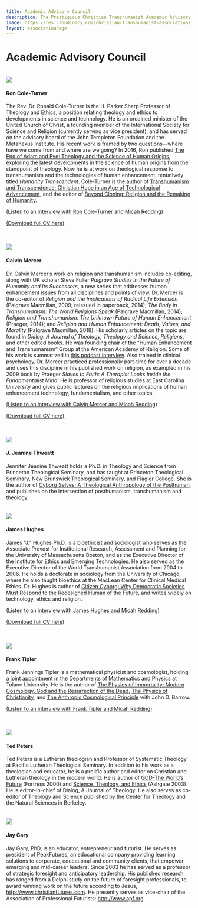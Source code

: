 ```yaml
---
title: Academic Advisory Council
description: The Prestigious Christian Transhumanist Academic Advisory Council
image: https://res.cloudinary.com/christian-transhumanist-association/image/upload/c_fill,h_200,w_200/c_fill,h_200,l_James_Hughes.jpg,w_200,x_200/c_fill,h_200,l_jeanine_thweatt.jpg,w_200,x_300/c_fill,h_200,l_Frank-J-Tipler_k9nj4y.jpg,w_200,x_-200,y_200/c_fill,h_200,l_CalvinMercer.jpg,w_200,x_0,y_100/c_fill,h_200,l_JayGary.linkedin.2014_xbnxtn.jpg,w_200,x_200,y_100/Ron-Cole-Turner2_krwttx.jpg
layout: associationPage
---
```


<div class="row">
<div class="col-md-12">

<h1>Academic Advisory Council</h1>

<br />
<div class="row">
  <div class="col-md-4">
    <img src="https://res.cloudinary.com/christian-transhumanist-association/image/upload/c_fill,g_face,h_200,w_200/Ron-Cole-Turner2_krwttx.jpg" />
  </div>
  <div class="col-md-8">
    <h4>Ron Cole-Turner</h4>
    <div class="bio">The Rev. Dr. Ronald Cole-Turner is the H. Parker Sharp Professor of Theology and Ethics, a position relating theology and ethics to developments in science and technology. He is an ordained minister of the United Church of Christ, a founding member of the International Society for Science and Religion (currently serving as vice president), and has served on the advisory board of the John Templeton Foundation and the Metanexus Institute. His recent work is framed by two questions—where have we come from and where are we going? In 2016, Ron published <a href="http://amzn.to/2qAv3bU">The End of Adam and Eve: Theology and the Science of Human Origins</a>, exploring the latest developments in the science of human origins from the standpoint of theology. Now he is at work on theological response to transhumanism and the technologies of human enhancement, tentatively titled <em>Humanity Transcendent</em>. Cole-Turner is the author of <a href="http://amzn.to/2romnoe">Transhumanism and Transcendence: Christian Hope in an Age of Technological Advancement</a>, and the editor of <a href="http://amzn.to/2qFKdYt">Beyond Cloning: Religion and the Remaking of Humanity</a>.</div>
    <p><a href="http://brickcaster.com/christiantranshumanist/33">(Listen to an interview with Ron Cole-Turner and Micah Redding)</a></p>
    <p><a href="/academics/RonColeTurner.doc">(Download full CV here)</a></p>
  </div>
</div><br />

<br />
<div class="row">
  <div class="col-md-4">
    <img src="https://res.cloudinary.com/christian-transhumanist-association/image/upload/c_fill,g_face,h_200,w_200/CalvinMercer.jpg" />
  </div>
  <div class="col-md-8">
    <h4>Calvin Mercer</h4>
    <div class="bio">Dr. Calvin Mercer’s work on religion and transhumanism includes co-editing, along with UK scholar Steve Fuller <em>Palgrave Studies in the Future of Humanity and Its Successors</em>, a new series that addresses human enhancement issues from all disciplines and points of view. Dr. Mercer is the co-editor of <em>Religion and the Implications of Radical Life Extension</em> (Palgrave Macmillan, 2009; reissued in paperback, 2014); <em>The Body in Transhumanism: The World Religions Speak</em> (Palgrave Macmillan, 2014); <em>Religion and Transhumanism: The Unknown Future of Human Enhancement</em> (Praeger, 2014); and <em>Religion and Human Enhancement: Death, Values, and Morality</em> (Palgrave Macmillan, 2018). His scholarly articles on the topic are found in <em>Dialog: A Journal of Theology, Theology and Science, Religions</em>, and other edited books. He was founding chair of the “Human Enhancement and Transhumanism” Group at the American Academy of Religion. Some of his work is summarized in <a href="http://brickcaster.com/christiantranshumanist/29">this podcast interview</a>. Also trained in clinical psychology, Dr. Mercer practiced professionally part-time for over a decade and uses this discipline in his published work on religion, as exampled in his 2009 book by Praeger <em>Slaves to Faith: A Therapist Looks Inside the Fundamentalist Mind</em>. He is professor of religious studies at East Carolina University and gives public lectures on the religious implications of human enhancement technology, fundamentalism, and other topics.</div>
    <p><a href="http://brickcaster.com/christiantranshumanist/29">(Listen to an interview with Calvin Mercer and Micah Redding)</a></p>
    <p><a href="/academics/CalvinMercer.doc">(Download full CV here)</a></p>
  </div>
</div><br />

<br />
<div class="row">
  <div class="col-md-4">
    <img src="https://res.cloudinary.com/christian-transhumanist-association/image/upload/c_fill,g_face,h_200,w_200/jeanine_thweatt.jpg" />
  </div>
  <div class="col-md-8">
    <h4>J. Jeanine Thweatt</h4>
    <div class="bio">Jennifer Jeanine Thweatt holds a Ph.D. in Theology and Science from Princeton Theological Seminary, and has taught at Princeton Theological Seminary, New Brunswick Theological Seminary, and Flagler College. She is the author of <a href="http://amzn.to/2rZOhEH">Cyborg Selves: A Theological Anthropology of the Posthuman</a>, and publishes on the intersection of posthumanism, transhumanism and theology.</div>
  </div>
</div><br />

<br />
<div class="row">
  <div class="col-md-4">
    <img src="https://res.cloudinary.com/christian-transhumanist-association/image/upload/c_fill,g_face,h_200,w_200/James_Hughes.jpg" />
  </div>
  <div class="col-md-8">
    <h4>James Hughes</h4>
    <div class="bio">James "J." Hughes Ph.D. is a bioethicist and sociologist who serves as the Associate Provost for Institutional Research, Assessment and Planning for the University of Massachusetts Boston, and as the Executive Director of the Institute for Ethics and Emerging Technologies. He also served as the Executive Director of the World Transhumanist Association from 2004 to 2006. He holds a doctorate in sociology from the University of Chicago, where he also taught bioethics at the MacLean Center for Clinical Medical Ethics. Dr. Hughes is author of <a href="http://amzn.to/2siuRui">Citizen Cyborg: Why Democratic Societies Must Respond to the Redesigned Human of the Future</a>, and writes widely on technology, ethics and religion.</div>
    <p><a href="http://brickcaster.com/christiantranshumanist/5">(Listen to an interview with James Hughes and Micah Redding)</a></p>
    <p><a href="academics/JamesHughes.pdf">(Download full CV here)</a></p>
  </div>
</div><br />

<br />
<div class="row">
  <div class="col-md-4">
    <img src="https://res.cloudinary.com/christian-transhumanist-association/image/upload/c_fill,g_face,h_200,w_200/Frank-J-Tipler_k9nj4y.jpg" />
  </div>
  <div class="col-md-8">
    <h4>Frank Tipler</h4>
    <div class="bio">Frank Jennings Tipler is a mathematical physicist and cosmologist, holding a joint appointment in the Departments of Mathematics and Physics at Tulane University. He is the author of <a href="http://amzn.to/2siKrWU">The Physics of Immortality: Modern Cosmology, God and the Resurrection of the Dead</a>, <a href="http://amzn.to/2saTn18">The Physics of Christianity</a>, and <a href="http://amzn.to/2r8mcNj">The Anthropic Cosmological Principle</a> with John D. Barrow.</div>
    <p><a href="http://brickcaster.com/christiantranshumanist/19">(Listen to an interview with Frank Tipler and Micah Redding)</a></p>
  </div>
</div><br />

<br />
<div class="row">
  <div class="col-md-4">
    <img src="https://res.cloudinary.com/christian-transhumanist-association/image/upload/c_fill,g_face,h_200,w_200/Ted_20Peters_cam1ya.jpg" />
  </div>
  <div class="col-md-8">
    <h4>Ted Peters</h4>
    <div class="bio">Ted Peters is a Lutheran theologian and Professor of Systematic Theology at Pacific Lutheran Theological Seminary. In addition to his work as a theologian and educator, he is a prolific author and editor on Christian and Lutheran theology in the modern world. He is author of <a href="http://amzn.to/2rFurBM">GOD-The World’s Future</a> (Fortress 2000) and <a href="http://amzn.to/2rUIx1P">Science, Theology, and Ethics</a> (Ashgate 2003). He is editor-in-chief of Dialog, A Journal of Theology. He also serves as co-editor of Theology and Science published by the Center for Theology and the Natural Sciences in Berkeley.</div>
  </div>
</div><br />

<br />
<div class="row">
  <div class="col-md-4">
    <img src="https://res.cloudinary.com/christian-transhumanist-association/image/upload/c_fill,g_face,h_200,w_200/Jay-Gary" />
  </div>
  <div class="col-md-8">
    <h4>Jay Gary</h4>
    <div class="bio">Jay Gary, PhD, is an educator, entrepreneur and futurist. He serves as president of PeakFutures, an educational company providing learning solutions to corporate, educational and community clients, that empower emerging and mid-career leaders. Since 2003 he has served as a professor of strategic foresight and anticipatory leadership. His published research has ranged from a Delphi study on the future of foresight professionals, to award winning work on the future according to Jesus, <a href="http://www.christianfutures.com">http://www.christianfutures.com</a>. He presently serves as vice-chair of the Association of Professional Futurists: <a href="http://www.apf.org">http://www.apf.org</a>.</div>
  </div>
</div><br />

</div>
</div>
